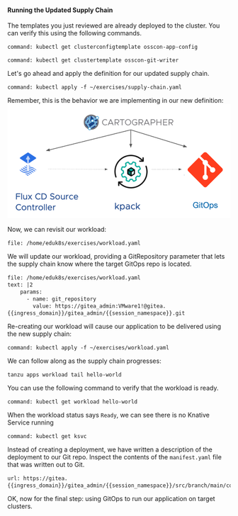 #### Running the Updated Supply Chain

The templates you just reviewed are already deployed to the cluster.
You can verify this using the following commands.

```terminal:execute
command: kubectl get clusterconfigtemplate osscon-app-config
```

```terminal:execute
command: kubectl get clustertemplate osscon-git-writer 
```

Let's go ahead and apply the definition for our updated supply chain.

```terminal:execute
command: kubectl apply -f ~/exercises/supply-chain.yaml
```

Remember, this is the behavior we are implementing in our new definition:
![Cartographer GitOps](images/cartographer-gitops.png)

Now, we can revisit our workload:

```editor:open-file
file: /home/eduk8s/exercises/workload.yaml
```

We will update our workload, providing a GitRepository parameter that lets the supply chain know where the target GitOps repo is located.

```editor:append-lines-to-file
file: /home/eduk8s/exercises/workload.yaml
text: |2
    params:
      - name: git_repository
        value: https://gitea_admin:VMware1!@gitea.{{ingress_domain}}/gitea_admin/{{session_namespace}}.git
```

Re-creating our workload will cause our application to be delivered using the new supply chain:

```terminal:execute
command: kubectl apply -f ~/exercises/workload.yaml
```

We can follow along as the supply chain progresses:
```execute-2
tanzu apps workload tail hello-world
```

You can use the following command to verify that the workload is ready.
```terminal:execute
command: kubectl get workload hello-world
```

When the workload status says `Ready`, we can see there is no Knative Service running

```terminal:execute
command: kubectl get ksvc
```

Instead of creating a deployment, we have written a description of the deployment to our Git repo. Inspect the contents of the `manifest.yaml` file that was written out to Git.

```dashboard:open-url
url: https://gitea.{{ingress_domain}}/gitea_admin/{{session_namespace}}/src/branch/main/config
```

OK, now for the final step: using GitOps to run our application on target clusters.